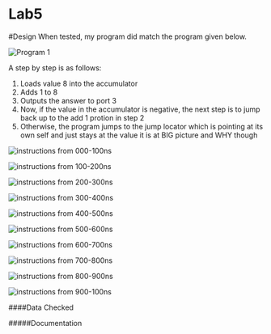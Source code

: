 Lab5
==============

#Design
When tested, my program did match the program given below.

![Program 1](https://github.com/Austinbolinger/Lab5_Bolinger/blob/master/program1.JPG?raw=true "Program 1")

A step by step is as follows:
1) Loads value 8 into the accumulator
2) Adds 1 to 8
3) Outputs the answer to port 3
4) Now, if the value in the accumulator is negative, the next step is to jump back up to the add 1 protion in step 2
5) Otherwise, the program jumps to the jump locator which is pointing at its own self and just stays at the value it is at
BIG picture
and WHY though

![instructions from 000-100ns](https://github.com/Austinbolinger/Lab5_Bolinger/blob/master/instructions0-100ns.JPG?raw=true "instructions from 000-100ns")

![instructions from 100-200ns](https://github.com/Austinbolinger/Lab5_Bolinger/blob/master/instructions100-200ns.JPG?raw=true "instructions from 100-200ns")

![instructions from 200-300ns](https://github.com/Austinbolinger/Lab5_Bolinger/blob/master/instructions200-300ns.JPG?raw=true "instructions from 200-300ns")

![instructions from 300-400ns](https://github.com/Austinbolinger/Lab5_Bolinger/blob/master/instructions300-400ns.JPG?raw=true "instructions from 300-400ns")

![instructions from 400-500ns](https://github.com/Austinbolinger/Lab5_Bolinger/blob/master/instructions400-500ns.JPG?raw=true "instructions from 400-500ns")

![instructions from 500-600ns](https://github.com/Austinbolinger/Lab5_Bolinger/blob/master/instructions500-600ns.JPG?raw=true "instructions from 500-600ns")

![instructions from 600-700ns](https://github.com/Austinbolinger/Lab5_Bolinger/blob/master/instructions600-700ns.JPG?raw=true "instructions from 600-700ns")

![instructions from 700-800ns](https://github.com/Austinbolinger/Lab5_Bolinger/blob/master/instructions700-800ns.JPG?raw=true "instructions from 700-800ns")

![instructions from 800-900ns](https://github.com/Austinbolinger/Lab5_Bolinger/blob/master/instructions800-900ns.JPG?raw=true "instructions from 800-900ns")

![instructions from 900-100ns](https://github.com/Austinbolinger/Lab5_Bolinger/blob/master/instructions900-1000ns.JPG?raw=true "instructions from 900-100ns")


####Data Checked


#####Documentation

